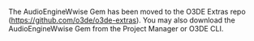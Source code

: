 The AudioEngineWwise Gem has been moved to the O3DE Extras repo (https://github.com/o3de/o3de-extras).
You may also download the AudioEngineWwise Gem from the Project Manager or O3DE CLI.
